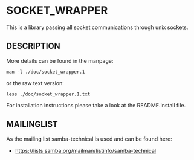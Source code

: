 SOCKET_WRAPPER
==============

This is a library passing all socket communications through unix sockets.

DESCRIPTION
-----------

More details can be found in the manpage:

    man -l ./doc/socket_wrapper.1

or the raw text version:

    less ./doc/socket_wrapper.1.txt

For installation instructions please take a look at the README.install file.

MAILINGLIST
-----------

As the mailing list samba-technical is used and can be found here:

* https://lists.samba.org/mailman/listinfo/samba-technical
